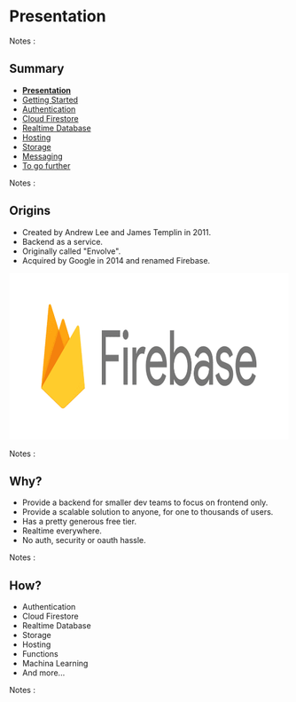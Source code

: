 # Presentation

<!-- .slide: class="page-title" -->

Notes :



## Summary

<!-- .slide: id = "master-toc" class="toc" -->

- **[Presentation](#/1)**
- [Getting Started](#/2)
- [Authentication](#/3)
- [Cloud Firestore](#/4)
- [Realtime Database](#/5)
- [Hosting](#/6)
- [Storage](#/7)
- [Messaging](#/8)
- [To go further](#/9)

Notes :



## Origins

 - Created by Andrew Lee and James Templin in 2011.
 - Backend as a service.
 - Originally called "Envolve".
 - Acquired by Google in 2014 and renamed Firebase.

<img src="resources/firebase-logo.png" height="300">
 
Notes : 



## Why?

 - Provide a backend for smaller dev teams to focus on frontend only.
 - Provide a scalable solution to anyone, for one to thousands of users.
 - Has a pretty generous free tier.
 - Realtime everywhere.
 - No auth, security or oauth hassle.

Notes :



## How?

 - Authentication
 - Cloud Firestore
 - Realtime Database
 - Storage
 - Hosting
 - Functions
 - Machina Learning
 - And more...

Notes :


